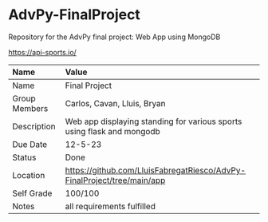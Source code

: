 # AdvPy-FinalProject
Repository for the AdvPy final project: Web App using MongoDB

https://api-sports.io/

| Name | Value |
| :--- | :--- |
| Name | Final Project |
| Group Members | Carlos, Cavan, Lluis, Bryan |
| Description | Web app displaying standing for various sports using flask and mongodb |
| Due Date | 12-5-23 |
| Status | Done |
| Location | https://github.com/LluisFabregatRiesco/AdvPy-FinalProject/tree/main/app |
| Self Grade | 100/100 |
| Notes | all requirements fulfilled |
